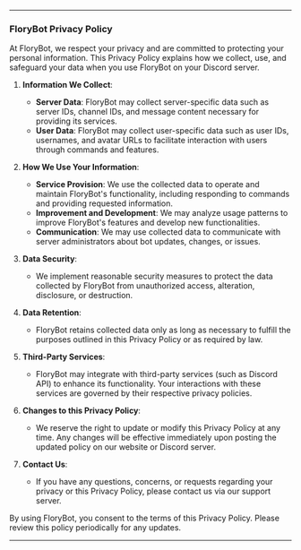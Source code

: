 
---

### **FloryBot Privacy Policy**

At FloryBot, we respect your privacy and are committed to protecting your personal information. This Privacy Policy explains how we collect, use, and safeguard your data when you use FloryBot on your Discord server.

1. **Information We Collect**:
   - **Server Data**: FloryBot may collect server-specific data such as server IDs, channel IDs, and message content necessary for providing its services.
   - **User Data**: FloryBot may collect user-specific data such as user IDs, usernames, and avatar URLs to facilitate interaction with users through commands and features.

2. **How We Use Your Information**:
   - **Service Provision**: We use the collected data to operate and maintain FloryBot's functionality, including responding to commands and providing requested information.
   - **Improvement and Development**: We may analyze usage patterns to improve FloryBot's features and develop new functionalities.
   - **Communication**: We may use collected data to communicate with server administrators about bot updates, changes, or issues.

3. **Data Security**:
   - We implement reasonable security measures to protect the data collected by FloryBot from unauthorized access, alteration, disclosure, or destruction.

4. **Data Retention**:
   - FloryBot retains collected data only as long as necessary to fulfill the purposes outlined in this Privacy Policy or as required by law.

5. **Third-Party Services**:
   - FloryBot may integrate with third-party services (such as Discord API) to enhance its functionality. Your interactions with these services are governed by their respective privacy policies.

6. **Changes to this Privacy Policy**:
   - We reserve the right to update or modify this Privacy Policy at any time. Any changes will be effective immediately upon posting the updated policy on our website or Discord server.

7. **Contact Us**:
   - If you have any questions, concerns, or requests regarding your privacy or this Privacy Policy, please contact us via our support server.

By using FloryBot, you consent to the terms of this Privacy Policy. Please review this policy periodically for any updates.

---